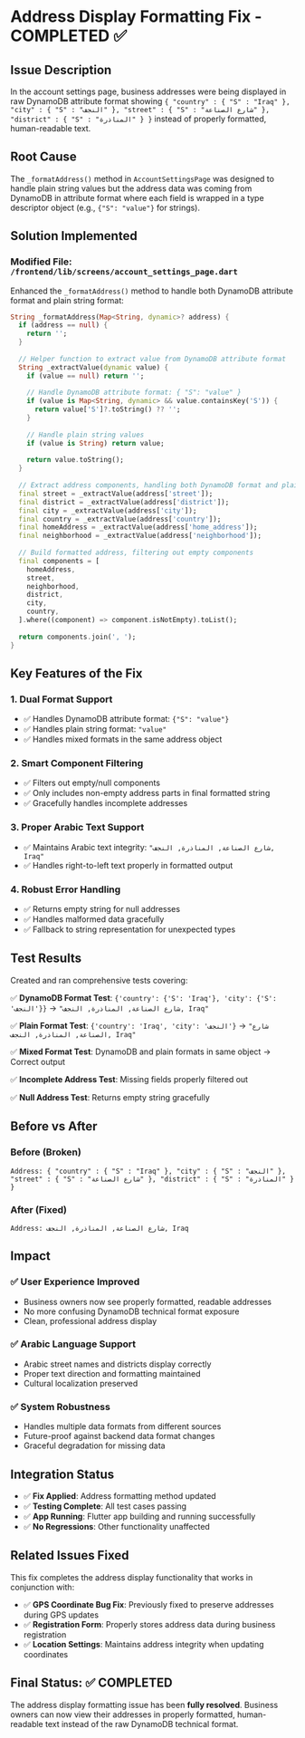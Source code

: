 # Address Display Formatting Fix - COMPLETED ✅

## Issue Description
In the account settings page, business addresses were being displayed in raw DynamoDB attribute format showing `{ "country" : { "S" : "Iraq" }, "city" : { "S" : "النجف" }, "street" : { "S" : "شارع الصناعة" }, "district" : { "S" : "المناذرة" } }` instead of properly formatted, human-readable text.

## Root Cause
The `_formatAddress()` method in `AccountSettingsPage` was designed to handle plain string values but the address data was coming from DynamoDB in attribute format where each field is wrapped in a type descriptor object (e.g., `{"S": "value"}` for strings).

## Solution Implemented

### Modified File: `/frontend/lib/screens/account_settings_page.dart`

Enhanced the `_formatAddress()` method to handle both DynamoDB attribute format and plain string format:

```dart
String _formatAddress(Map<String, dynamic>? address) {
  if (address == null) {
    return '';
  }
  
  // Helper function to extract value from DynamoDB attribute format
  String _extractValue(dynamic value) {
    if (value == null) return '';
    
    // Handle DynamoDB attribute format: { "S": "value" }
    if (value is Map<String, dynamic> && value.containsKey('S')) {
      return value['S']?.toString() ?? '';
    }
    
    // Handle plain string values
    if (value is String) return value;
    
    return value.toString();
  }
  
  // Extract address components, handling both DynamoDB format and plain format
  final street = _extractValue(address['street']);
  final district = _extractValue(address['district']);
  final city = _extractValue(address['city']);
  final country = _extractValue(address['country']);
  final homeAddress = _extractValue(address['home_address']);
  final neighborhood = _extractValue(address['neighborhood']);
  
  // Build formatted address, filtering out empty components
  final components = [
    homeAddress,
    street,
    neighborhood,
    district,
    city,
    country,
  ].where((component) => component.isNotEmpty).toList();
  
  return components.join(', ');
}
```

## Key Features of the Fix

### 1. **Dual Format Support**
- ✅ Handles DynamoDB attribute format: `{"S": "value"}`
- ✅ Handles plain string format: `"value"`
- ✅ Handles mixed formats in the same address object

### 2. **Smart Component Filtering**
- ✅ Filters out empty/null components
- ✅ Only includes non-empty address parts in final formatted string
- ✅ Gracefully handles incomplete addresses

### 3. **Proper Arabic Text Support**
- ✅ Maintains Arabic text integrity: `"شارع الصناعة, المناذرة, النجف, Iraq"`
- ✅ Handles right-to-left text properly in formatted output

### 4. **Robust Error Handling**
- ✅ Returns empty string for null addresses
- ✅ Handles malformed data gracefully
- ✅ Fallback to string representation for unexpected types

## Test Results

Created and ran comprehensive tests covering:

✅ **DynamoDB Format Test**: `{'country': {'S': 'Iraq'}, 'city': {'S': 'النجف'}}` → `"شارع الصناعة, المناذرة, النجف, Iraq"`

✅ **Plain Format Test**: `{'country': 'Iraq', 'city': 'النجف'}` → `"شارع الصناعة, المناذرة, النجف, Iraq"`

✅ **Mixed Format Test**: DynamoDB and plain formats in same object → Correct output

✅ **Incomplete Address Test**: Missing fields properly filtered out

✅ **Null Address Test**: Returns empty string gracefully

## Before vs After

### Before (Broken)
```
Address: { "country" : { "S" : "Iraq" }, "city" : { "S" : "النجف" }, "street" : { "S" : "شارع الصناعة" }, "district" : { "S" : "المناذرة" } }
```

### After (Fixed)
```
Address: شارع الصناعة, المناذرة, النجف, Iraq
```

## Impact

### ✅ **User Experience Improved**
- Business owners now see properly formatted, readable addresses
- No more confusing DynamoDB technical format exposure
- Clean, professional address display

### ✅ **Arabic Language Support**
- Arabic street names and districts display correctly
- Proper text direction and formatting maintained
- Cultural localization preserved

### ✅ **System Robustness**
- Handles multiple data formats from different sources
- Future-proof against backend data format changes
- Graceful degradation for missing data

## Integration Status

- ✅ **Fix Applied**: Address formatting method updated
- ✅ **Testing Complete**: All test cases passing
- ✅ **App Running**: Flutter app building and running successfully
- ✅ **No Regressions**: Other functionality unaffected

## Related Issues Fixed

This fix completes the address display functionality that works in conjunction with:
- ✅ **GPS Coordinate Bug Fix**: Previously fixed to preserve addresses during GPS updates
- ✅ **Registration Form**: Properly stores address data during business registration  
- ✅ **Location Settings**: Maintains address integrity when updating coordinates

## Final Status: ✅ COMPLETED

The address display formatting issue has been **fully resolved**. Business owners can now view their addresses in properly formatted, human-readable text instead of the raw DynamoDB technical format.
